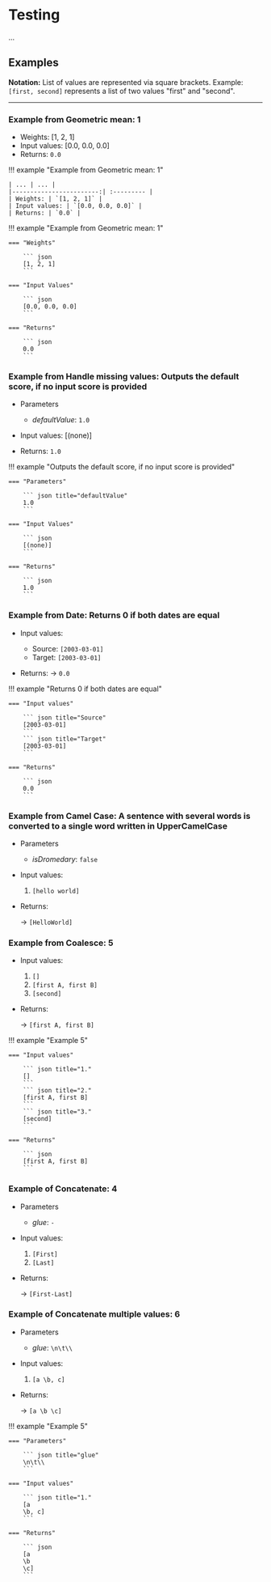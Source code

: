 <!-- markdownlint-disable MD012 MD013 MD024 MD033 -->
# Testing

...

## Examples

**Notation:** List of values are represented via square brackets. Example: `[first, second]` represents a list of two values "first" and "second".

---

### Example from Geometric mean: 1

* Weights: [1, 2, 1]
* Input values: [0.0, 0.0, 0.0]
* Returns: `0.0`

!!! example "Example from Geometric mean: 1"

    | ... | ... |
    |------------------------:| :--------- |
    | Weights: | `[1, 2, 1]` |
    | Input values: | `[0.0, 0.0, 0.0]` |
    | Returns: | `0.0` |

!!! example "Example from Geometric mean: 1"

    === "Weights"

        ``` json
        [1, 2, 1]
        ```

    === "Input Values"

        ``` json
        [0.0, 0.0, 0.0]
        ```

    === "Returns"

        ``` json
        0.0
        ```


### Example from Handle missing values: Outputs the default score, if no input score is provided

* Parameters
  * *defaultValue*: `1.0`

* Input values: [(none)]
* Returns: `1.0`

!!! example "Outputs the default score, if no input score is provided"

    === "Parameters"

        ``` json title="defaultValue"
        1.0
        ```

    === "Input Values"

        ``` json
        [(none)]
        ```

    === "Returns"

        ``` json
        1.0
        ```

### Example from Date: Returns 0 if both dates are equal

* Input values:
  * Source: `[2003-03-01]`
  * Target: `[2003-03-01]`

* Returns: → `0.0`

!!! example "Returns 0 if both dates are equal"

    === "Input values"

        ``` json title="Source"
        [2003-03-01]
        ```
        ``` json title="Target"
        [2003-03-01]
        ```

    === "Returns"

        ``` json
        0.0
        ```

### Example from Camel Case: A sentence with several words is converted to a single word written in UpperCamelCase

* Parameters
  * *isDromedary*: `false`

* Input values:
  1. `[hello world]`

* Returns:

  → `[HelloWorld]`


### Example from Coalesce: 5

* Input values:
  1. `[]`
  2. `[first A, first B]`
  3. `[second]`

* Returns:

  → `[first A, first B]`

!!! example "Example 5"

    === "Input values"

        ``` json title="1."
        []
        ```
        ``` json title="2."
        [first A, first B]
        ```
        ``` json title="3."
        [second]
        ```

    === "Returns"

        ``` json
        [first A, first B]
        ```


### Example of Concatenate: 4

* Parameters
  * *glue*: `-`

* Input values:
  1. `[First]`
  2. `[Last]`

* Returns:

  → `[First-Last]`


### Example of Concatenate multiple values: 6

* Parameters
  * *glue*: `\n\t\\`

* Input values:
  1. `[a
	\b, c]`

* Returns:

  → `[a
	\b
	\c]`


!!! example "Example 5"

    === "Parameters"

        ``` json title="glue"
        \n\t\\
        ```

    === "Input values"

        ``` json title="1."
        [a
        \b, c]
        ```

    === "Returns"

        ``` json
        [a
        \b
        \c]
        ```

